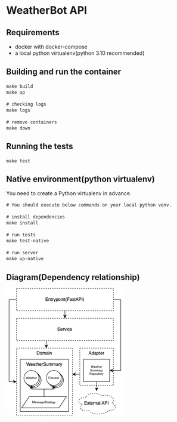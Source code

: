 # WeatherBot API
## Requirements
- docker with docker-compose
- a local python virtualenv(python 3.10 recommended)
## Building and run the container
```shell
make build
make up

# checking logs
make logs

# remove containers
make down
```
## Running the tests
```shell
make test
```
## Native environment(python virtualenv)
You need to create a Python virtualenv in advance.
```shell
# You should execute below commands on your local python venv.

# install dependencies
make install

# run tests
make test-native

# run server
make up-native
```
## Diagram(Dependency relationship)
![img.png](img.png)